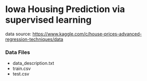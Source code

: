 # Iowa Housing Prediction via supervised learning

data source: https://www.kaggle.com/c/house-prices-advanced-regression-techniques/data

### Data Files
* data_description.txt
* train.csv
* test.csv
